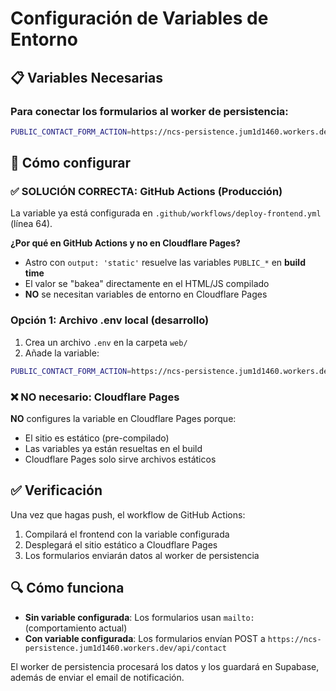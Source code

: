 # Configuración de Variables de Entorno

## 📋 Variables Necesarias

### Para conectar los formularios al worker de persistencia:

```bash
PUBLIC_CONTACT_FORM_ACTION=https://ncs-persistence.jum1d1460.workers.dev/api/contact
```

## 🔧 Cómo configurar

### ✅ **SOLUCIÓN CORRECTA: GitHub Actions (Producción)**
La variable ya está configurada en `.github/workflows/deploy-frontend.yml` (línea 64).

**¿Por qué en GitHub Actions y no en Cloudflare Pages?**
- Astro con `output: 'static'` resuelve las variables `PUBLIC_*` en **build time**
- El valor se "bakea" directamente en el HTML/JS compilado
- **NO** se necesitan variables de entorno en Cloudflare Pages

### Opción 1: Archivo .env local (desarrollo)
1. Crea un archivo `.env` en la carpeta `web/`
2. Añade la variable:
```bash
PUBLIC_CONTACT_FORM_ACTION=https://ncs-persistence.jum1d1460.workers.dev/api/contact
```

### ❌ **NO necesario: Cloudflare Pages**
**NO** configures la variable en Cloudflare Pages porque:
- El sitio es estático (pre-compilado)
- Las variables ya están resueltas en el build
- Cloudflare Pages solo sirve archivos estáticos

## ✅ Verificación

Una vez que hagas push, el workflow de GitHub Actions:
1. Compilará el frontend con la variable configurada
2. Desplegará el sitio estático a Cloudflare Pages
3. Los formularios enviarán datos al worker de persistencia

## 🔍 Cómo funciona

- **Sin variable configurada**: Los formularios usan `mailto:` (comportamiento actual)
- **Con variable configurada**: Los formularios envían POST a `https://ncs-persistence.jum1d1460.workers.dev/api/contact`

El worker de persistencia procesará los datos y los guardará en Supabase, además de enviar el email de notificación.
